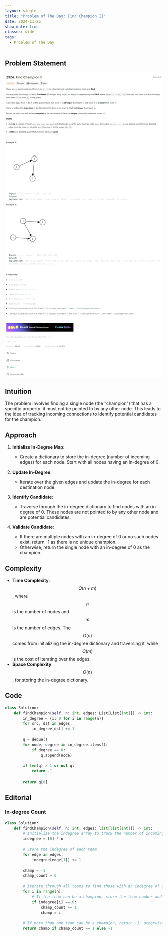 ```yaml
---
layout: single
title: "Problem of The Day: Find Champion II"
date: 2024-11-25
show_date: true
classes: wide
tags:
  - Problem of The Day
---
```


## Problem Statement

![problem](/assets/images/2024-11-25_19-23-37-problem-2924.png)

## Intuition

The problem involves finding a single node (the "champion") that has a specific property: it must not be pointed to by any other node. This leads to the idea of tracking incoming connections to identify potential candidates for the champion.

## Approach

1. **Initialize In-Degree Map**:

   - Create a dictionary to store the in-degree (number of incoming edges) for each node. Start with all nodes having an in-degree of 0.

2. **Update In-Degree**:

   - Iterate over the given edges and update the in-degree for each destination node.

3. **Identify Candidate**:

   - Traverse through the in-degree dictionary to find nodes with an in-degree of 0. These nodes are not pointed to by any other node and are potential candidates.

4. **Validate Candidate**:
   - If there are multiple nodes with an in-degree of 0 or no such nodes exist, return -1 as there is no unique champion.
   - Otherwise, return the single node with an in-degree of 0 as the champion.

## Complexity

- **Time Complexity**:  
  $$O(n + m)$$, where $$n$$ is the number of nodes and $$m$$ is the number of edges. The $$O(n)$$ comes from initializing the in-degree dictionary and traversing it, while $$O(m)$$ is the cost of iterating over the edges.
- **Space Complexity**:  
  $$O(n)$$, for storing the in-degree dictionary.

## Code

```python
class Solution:
    def findChampion(self, n: int, edges: List[List[int]]) -> int:
        in_degree = {i: 0 for i in range(n)}
        for src, dst in edges:
            in_degree[dst] += 1

        q = deque()
        for node, degree in in_degree.items():
            if degree == 0:
                q.append(node)

        if len(q) > 1 or not q:
            return -1

        return q[0]
```

## Editorial

### In-degree Count

```python
class Solution:
    def findChampion(self, n: int, edges: list[list[int]]) -> int:
        # Initialize the indegree array to track the number of incoming edges for each team
        indegree = [0] * n

        # Store the indegree of each team
        for edge in edges:
            indegree[edge[1]] += 1

        champ = -1
        champ_count = 0

        # Iterate through all teams to find those with an indegree of 0
        for i in range(n):
            # If the team can be a champion, store the team number and increment the count
            if indegree[i] == 0:
                champ_count += 1
                champ = i

        # If more than one team can be a champion, return -1, otherwise return the champion team number
        return champ if champ_count == 1 else -1
```
